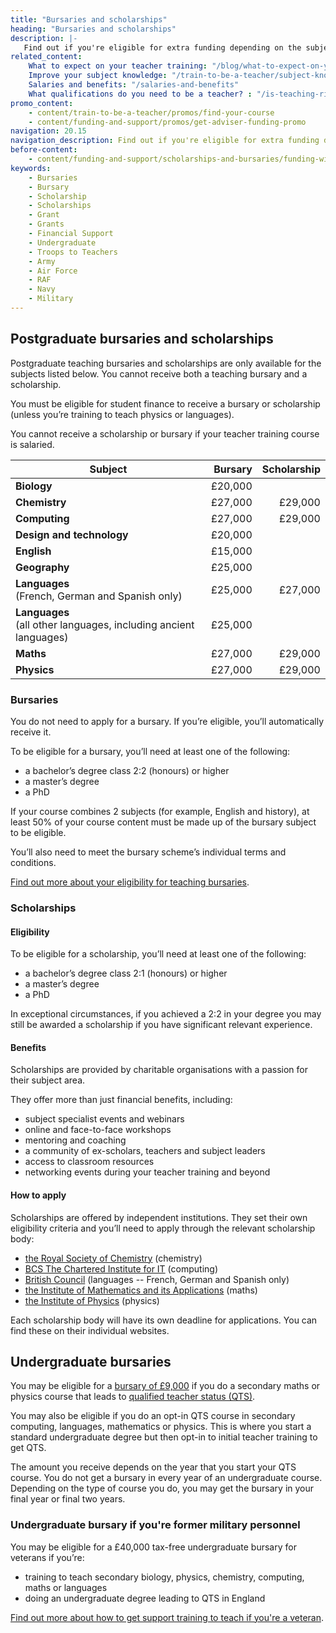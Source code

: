 ```yaml
---
title: "Bursaries and scholarships"
heading: "Bursaries and scholarships"
description: |-
   Find out if you're eligible for extra funding depending on the subject you're training to teach.
related_content:
    What to expect on your teacher training: "/blog/what-to-expect-on-your-teacher-training"
    Improve your subject knowledge: "/train-to-be-a-teacher/subject-knowledge-enhancement"
    Salaries and benefits: "/salaries-and-benefits"
    What qualifications do you need to be a teacher? : "/is-teaching-right-for-me/qualifications-you-need-to-teach"
promo_content:
    - content/train-to-be-a-teacher/promos/find-your-course
    - content/funding-and-support/promos/get-adviser-funding-promo
navigation: 20.15
navigation_description: Find out if you're eligible for extra funding depending on the subject you're training to teach.
before-content:
    - content/funding-and-support/scholarships-and-bursaries/funding-widget
keywords:
    - Bursaries
    - Bursary
    - Scholarship
    - Scholarships
    - Grant
    - Grants
    - Financial Support
    - Undergraduate
    - Troops to Teachers
    - Army
    - Air Force
    - RAF
    - Navy
    - Military
---
```


## Postgraduate bursaries and scholarships

Postgraduate teaching bursaries and scholarships are only available for the subjects listed below. You cannot receive both a teaching bursary and a scholarship.

You must be eligible for student finance to receive a bursary or scholarship (unless you’re training to teach physics or languages).

You cannot receive a scholarship or bursary if your teacher training course is salaried.

| Subject                                                | Bursary  | Scholarship      |
| -------------                                          | -------: | ---------------: |
| **Biology**                                            | £20,000  |                  |
| **Chemistry**                                          | £27,000  | £29,000          |
| **Computing**                                          | £27,000  | £29,000          |
| **Design and technology**                              | £20,000  |                  |
| **English**                                            | £15,000  |                  |
| **Geography**                                          | £25,000  |                  |
| **Languages**<br/> (French, German and Spanish only)   | £25,000  | £27,000          |
| **Languages**<br/> (all other languages, including ancient languages)       | £25,000  |                  |
| **Maths**                                              | £27,000  | £29,000          |
| **Physics**                                            | £27,000  | £29,000          |

### Bursaries

You do not need to apply for a bursary. If you’re eligible, you’ll automatically receive it.

To be eligible for a bursary, you’ll need at least one of the following:

* a bachelor’s degree class 2:2 (honours) or higher
* a master’s degree
* a PhD

If your course combines 2 subjects (for example, English and history), at least 50% of your course content must be made up of the bursary subject to be eligible.

You’ll also need to meet the bursary scheme’s individual terms and conditions.

[Find out more about your eligibility for teaching bursaries](https://www.gov.uk/government/publications/funding-initial-teacher-training-itt/funding-initial-teacher-training-itt-academic-year-2023-to-2024).

### Scholarships

#### Eligibility

To be eligible for a scholarship, you’ll need at least one of the following:

* a bachelor’s degree class 2:1 (honours) or higher
* a master’s degree
* a PhD

In exceptional circumstances, if you achieved a 2:2 in your degree you may still be awarded a scholarship if you have significant relevant experience.

#### Benefits

Scholarships are provided by charitable organisations with a passion for their subject area.

They offer more than just financial benefits, including:

* subject specialist events and webinars
* online and face-to-face workshops
* mentoring and coaching
* a community of ex-scholars, teachers and subject leaders
* access to classroom resources
* networking events during your teacher training and beyond

#### How to apply

Scholarships are offered by independent institutions. They set their own eligibility criteria and you’ll need to apply through the relevant scholarship body:

* [the Royal Society of Chemistry](https://www.rsc.org/awards-funding/funding/teacher-training-scholarships/) (chemistry)
* [BCS The Chartered Institute for IT](https://www.bcs.org/get-qualified/certification-and-scholarships-for-teachers/bcs-computer-teacher-scholarships/) (computing)
* [British Council](https://www.britishcouncil.org/education/he-science/opportunities/ltts) (languages -- French, German and Spanish only)
* [the Institute of Mathematics and its Applications](https://teachingmathsscholars.org/home) (maths)
* [the Institute of Physics](https://www.iop.org/about/support-grants/iop-teacher-training-scholarships#gref) (physics)

Each scholarship body will have its own deadline for applications. You can find these on their individual websites.

## Undergraduate bursaries

You may be eligible for a [bursary of £9,000](https://www.gov.uk/government/publications/funding-initial-teacher-training-itt/funding-initial-teacher-training-itt-academic-year-2023-to-2024#undergraduate-bursary) if you do a secondary maths or physics course that leads to [qualified teacher status (QTS)](/what-is-qts).

You may also be eligible if you do an opt-in QTS course in secondary computing, languages, mathematics or physics. This is where you start a standard undergraduate degree but then opt-in to initial teacher training to get QTS.

The amount you receive depends on the year that you start your QTS course. You do not get a bursary in every year of an undergraduate course. Depending on the type of course you do, you may get the bursary in your final year or final two years.

### Undergraduate bursary if you're former military personnel

You may be eligible for a £40,000 tax-free undergraduate bursary for veterans if you’re:

* training to teach secondary biology, physics, chemistry, computing, maths or languages
* doing an undergraduate degree leading to QTS in England

[Find out more about how to get support training to teach if you're a veteran](/funding-and-support/if-youre-a-veteran).
